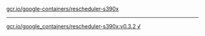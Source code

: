 [gcr.io/google-containers/rescheduler-s390x](https://hub.docker.com/r/sqeven/rescheduler-s390x/tags/) 

----
[gcr.io/google_containers/rescheduler-s390x:v0.3.2 √](https://hub.docker.com/r/sqeven/rescheduler-s390x/tags/)

